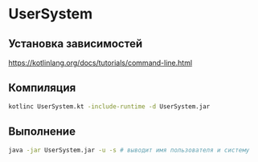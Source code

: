 # UserSystem

## Установка зависимостей

https://kotlinlang.org/docs/tutorials/command-line.html

## Компиляция

```bash
kotlinc UserSystem.kt -include-runtime -d UserSystem.jar
```

## Выполнение

```bash
java -jar UserSystem.jar -u -s # выводит имя пользователя и систему
```
